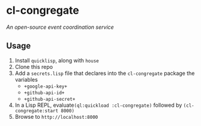 # cl-congregate

_An open-source event coordination service_

## Usage

1. Install `quicklisp`, along with `house`
2. Clone this repo
3. Add a `secrets.lisp` file that declares into the `cl-congregate` package the variables
	- `+google-api-key+`
	- `+github-api-id+`
	- `+github-api-secret+`
4. In a Lisp REPL, evaluate`(ql:quickload :cl-congregate)` followed by `(cl-congregate:start 8000)`
5. Browse to `http://localhost:8000`
